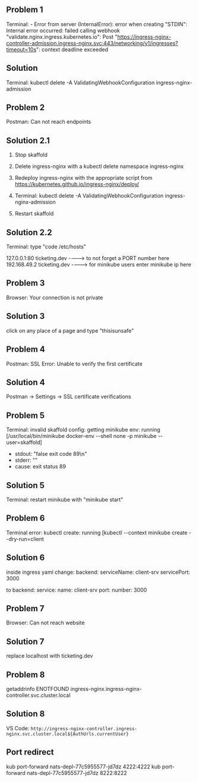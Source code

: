 ## Problem 1

Terminal: - Error from server (InternalError): error when creating "STDIN": Internal error occurred: failed calling webhook "validate.nginx.ingress.kubernetes.io": Post "https://ingress-nginx-controller-admission.ingress-nginx.svc:443/networking/v1/ingresses?timeout=10s": context deadline exceeded

## Solution

Terminal: kubectl delete -A ValidatingWebhookConfiguration ingress-nginx-admission

## Problem 2

Postman: Can not reach endpoints

## Solution 2.1

1. Stop skaffold

2. Delete ingress-nginx with a kubectl delete namespace ingress-nginx

3. Redeploy ingress-nginx with the appropriate script from https://kubernetes.github.io/ingress-nginx/deploy/

4. Terminal: kubectl delete -A ValidatingWebhookConfiguration ingress-nginx-admission

5. Restart skaffold

## Solution 2.2

Terminal: type "code /etc/hosts"

127.0.0.1:80 ticketing.dev ----> to not forget a PORT number here
192.168.49.2 ticketing.dev ----> for minikube users enter minikube ip here

## Problem 3

Browser: Your connection is not private

## Solution 3

click on any place of a page and type "thisisunsafe"

## Problem 4

Postman: SSL Error: Unable to verify the first certificate

## Solution 4

Postman -> Settings -> SSL certificate verifications

## Problem 5

Terminal: invalid skaffold config: getting minikube env: running [/usr/local/bin/minikube docker-env --shell none -p minikube --user=skaffold]

- stdout: "false exit code 89\n"
- stderr: ""
- cause: exit status 89

## Solution 5

Terminal: restart minikube with "minikube start"

## Problem 6

Terminal error: kubectl create: running [kubectl --context minikube create --dry-run=client

## Solution 6

inside ingress yaml change:
backend:
serviceName: client-srv
servicePort: 3000

to
backend:
service:
name: client-srv
port:
number: 3000

## Problem 7

Browser: Can not reach website

## Solution 7

replace localhost with ticketing.dev

## Problem 8

getaddrinfo ENOTFOUND ingress-nginx.ingress-nginx-controller.svc.cluster.local

## Solution 8

VS Code: `http://ingress-nginx-controller.ingress-nginx.svc.cluster.local${AuthUrls.currentUser}`

## Port redirect

kub port-forward nats-depl-77c5955577-jd7dz 4222:4222
kub port-forward nats-depl-77c5955577-jd7dz 8222:8222
